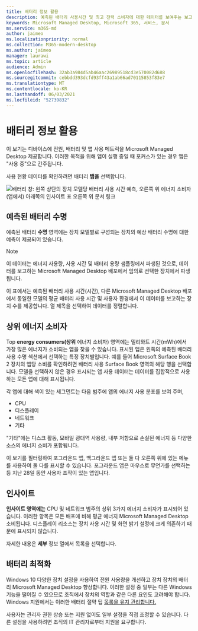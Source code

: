 ```yaml
---
title: 배터리 정보 활용
description: 예측된 배터리 사용시간 및 최고 전력 소비자에 대한 데이터를 보여주는 보고서
keywords: Microsoft Managed Desktop, Microsoft 365, 서비스, 문서
ms.service: m365-md
author: jaimeo
ms.localizationpriority: normal
ms.collection: M365-modern-desktop
ms.author: jaimeo
manager: laurawi
ms.topic: article
audience: Admin
ms.openlocfilehash: 32ab3a984d5ab46aac26989518cd3e570082d688
ms.sourcegitcommit: cebbdd393dcfd93ff43a1ab66ad70115853f83e7
ms.translationtype: MT
ms.contentlocale: ko-KR
ms.lasthandoff: 06/03/2021
ms.locfileid: "52739832"
---
```

# <a name="battery-insights"></a>배터리 정보 활용
이 보기는 디바이스에 전원, 배터리 및 앱 사용 메트릭을 Microsoft Managed Desktop 제공합니다. 이러한 목적을 위해 앱이 실행 중일 때 포커스가 있는 경우 앱은 "사용 중"으로 간주됩니다.

사용 현황 데이터를 확인하려면 배터리 **탭을** 선택합니다.

![배터리 창: 왼쪽 상단의 장치 모델당 배터리 사용 시간 예측, 오른쪽 위 에너지 소비자(앱에서) 아래쪽의 인사이트 표 오른쪽 위 문서 링크](../../media/insights_battery.png)

## <a name="predicted-battery-life"></a>예측된 배터리 수명

예측된 배터리 **수명** 영역에는 장치 모델별로 구성되는 장치의 예상 배터리 수명에 대한 예측이 제공되어 있습니다.

> [!NOTE]
> 이 데이터는 에너지 사용량, 사용 시간 및 배터리 용량 <em></em> 샘플링에서 파생된 것으로, 데이터를 보고하는 Microsoft Managed Desktop 배포에서 임의로 선택한 장치에서 파생됩니다.

이 표에서는 예측된 배터리 사용 시간(시간), 다른 Microsoft Managed Desktop 배포에서 동일한 모델의 평균 배터리 사용 시간 및 사용자 환경에서 이 데이터를 보고하는 장치 수를 제공합니다. 열 제목을 선택하여 데이터를 정렬합니다.



## <a name="top-energy-consumers"></a>상위 에너지 소비자

Top **energy consumers(상위** 에너지 소비자) 영역에는 밀리와트 시간(mWh)에서 가장 많은 에너지가 소비되는 앱을 찾을 수 있습니다. 표시된 앱은 왼쪽의 예측된 배터리 사용  수명 섹션에서 선택하는 특정 장치별입니다. 예를 들어 Microsoft Surface Book 2 장치의 앱당 소비를 확인하려면 배터리 사용 Surface Book 영역의 해당 행을 선택합니다. 모델을 선택하지 않은 경우 표시되는 앱 사용 데이터는 데이터를 집합적으로 사용하는 모든 앱에 대해 표시됩니다.

 각 앱에 대해 색이 있는 세그먼트는 다음 범주에 앱의 에너지 사용 분포를 보여 주며,

- CPU
- 디스플레이
- 네트워크
- 기타

"기타"에는 디스크 활동, 모바일 광대역 사용량, 내부 저항으로 손실된 에너지 등 다양한 소스의 에너지 소비가 포함됩니다. 

이 보기를 필터링하여 포그라운드 앱, 백그라운드 앱 또는 둘 다 오른쪽 위에 있는 메뉴를 사용하여 둘 다를 표시할 수 있습니다. 포그라운드 앱은 마우스로 무언가를 선택하는 등 지난 28일 동안 사용자 조작이 있는 앱입니다.

## <a name="insights"></a>인사이트

**인사이트 영역에는** CPU 및 네트워크 범주의 상위 3가지 에너지 소비자가 표시되어 있습니다. 이러한 항목은 모든 배포에 비해 평균 에너지 Microsoft Managed Desktop 소비됩니다. 디스플레이 리소스는 장치 사용 시간 및 화면 밝기 설정에 크게 의존하기 때문에 표시되지 않습니다. 

자세한 내용은 **세부** 정보 열에서 목록을 선택합니다.

## <a name="battery-optimization"></a>배터리 최적화

Windows 10 다양한 장치 [](https://support.microsoft.com/help/20443/windows-10-battery-saving-tips) 설정을 사용하여 전원 사용량을 개선하고 장치 장치의 배터리 Microsoft Managed Desktop 향상합니다. 이러한 설정 중 일부는 다른 Windows 기능을 떨어질 수 있으므로 조직에서 장치의 역할과 같은 다른 요인도 고려해야 합니다. Windows 지원에서는 이러한 배터리 절약 팁 [목록을 유지 관리합니다.](https://support.microsoft.com/help/20443/windows-10-battery-saving-tips)

사용자는 관리자 권한 상승 또는 지원 없이도 일부 설정을 직접 조정할 수 있습니다. 다른 설정을 사용하려면 조직의 IT 관리자로부터 지원을 요구합니다.
